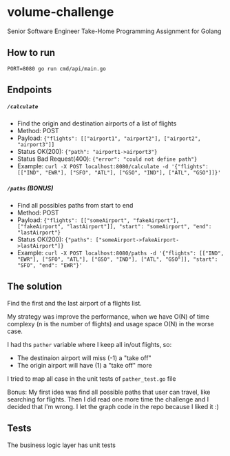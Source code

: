 # volume-challenge
Senior Software Engineer Take-Home Programming Assignment for Golang

## How to run
```shell
PORT=8080 go run cmd/api/main.go
```

## Endpoints

##### `/calculate` 
* Find the origin and destination airports of a list of flights
* Method: POST
* Payload: `{"flights": [["airport1", "airport2"], ["airport2", "airport3"]]`
* Status OK(200): `{"path": "airport1->airport3"}`
* Status Bad Request(400): `{"error": "could not define path"}`
* Example: `curl -X POST localhost:8080/calculate -d '{"flights": [["IND", "EWR"], ["SFO", "ATL"], ["GSO", "IND"], ["ATL", "GSO"]]}'`

##### `/paths` (BONUS)
* Find all possibles paths from start to end
* Method: POST
* Payload: `{"flights": [["someAirport", "fakeAirport"], ["fakeAirport", "lastAirport"]], "start": "someAirport", "end": "lastAirport"}`
* Status OK(200): `{"paths": ["someAirport->fakeAirport->lastAirport"]}`
* Example: `curl -X POST localhost:8080/paths -d '{"flights": [["IND", "EWR"], ["SFO", "ATL"], ["GSO", "IND"], ["ATL", "GSO"]], "start": "SFO", "end": "EWR"}'`

## The solution

Find the first and the last airport of a flights list.

My strategy was improve the performance, when we have O(N) of time complexy (n is the number of flights) and usage space O(N) in the worse case.

I had ths `pather` variable where I keep all in/out flights, so:
* The destinaion airport will miss (-1) a "take off"
* The origin airport will have (1) a "take off" more

I tried to map all case in the unit tests of `pather_test.go` file

Bonus: My first idea was find all possible paths that user can travel, like searching for flights. Then I did read one more time the challenge and I decided that I'm wrong. I let the graph code in the repo because I liked it :)


## Tests
The business logic layer has unit tests
